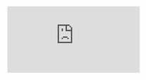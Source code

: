 <figure><embed src="https://wakatime.com/share/@3afd2d0c-ab30-4f97-a25e-1deac01d9834/7f3e066c-16c1-4416-9f86-63ef902de3e0.svg"></embed></figure>
